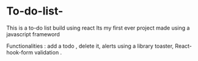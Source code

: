 # To-do-list-

This is a to-do list build using react 
Its my first ever project made using a javascript frameword 

Functionalities : add a todo ,
                  delete it,
                  alerts using a library toaster,
                  React-hook-form validation .
                  
